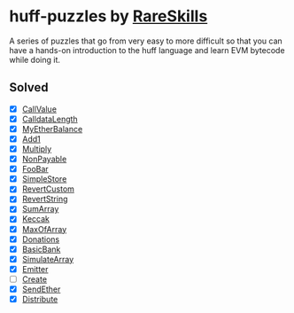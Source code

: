 # huff-puzzles by [RareSkills](https://www.rareskills.io)

A series of puzzles that go from very easy to more difficult so that you can have a hands-on introduction to the huff language and learn EVM bytecode while doing it.

## Solved

- [x] [CallValue](https://github.com/nicobevilacqua/huff-puzzles-solutions/blob/main/src/CallValue.huff)
- [x] [CalldataLength](https://github.com/nicobevilacqua/huff-puzzles-solutions/blob/main/src/CalldataLength.length)
- [x] [MyEtherBalance](https://github.com/nicobevilacqua/huff-puzzles-solutions/blob/main/src/MyEtherBalance.length)
- [x] [Add1](https://github.com/nicobevilacqua/huff-puzzles-solutions/blob/main/src/Add1.huff)
- [x] [Multiply](https://github.com/nicobevilacqua/huff-puzzles-solutions/blob/main/src/Multiply.huff)
- [x] [NonPayable](https://github.com/nicobevilacqua/huff-puzzles-solutions/blob/main/src/NonPayable.huff)
- [x] [FooBar](https://github.com/nicobevilacqua/huff-puzzles-solutions/blob/main/src/FooBar.huff)
- [x] [SimpleStore](https://github.com/nicobevilacqua/huff-puzzles-solutions/blob/main/src/SimpleStore.huff)
- [x] [RevertCustom](https://github.com/nicobevilacqua/huff-puzzles-solutions/blob/main/src/RevertCustom.huff)
- [x] [RevertString](https://github.com/nicobevilacqua/huff-puzzles-solutions/blob/main/src/RevertString.huff)
- [x] [SumArray](https://github.com/nicobevilacqua/huff-puzzles-solutions/blob/main/src/SumArray.huff)
- [x] [Keccak](https://github.com/nicobevilacqua/huff-puzzles-solutions/blob/main/src/Keccak.huff)
- [x] [MaxOfArray](https://github.com/nicobevilacqua/huff-puzzles-solutions/blob/main/src/MaxOfArray.huff)
- [x] [Donations](https://github.com/nicobevilacqua/huff-puzzles-solutions/blob/main/src/Donations.huff)
- [x] [BasicBank](https://github.com/nicobevilacqua/huff-puzzles-solutions/blob/main/src/BasicBank.huff)
- [x] [SimulateArray](https://github.com/nicobevilacqua/huff-puzzles-solutions/blob/main/src/SimulateArray.huff)
- [x] [Emitter](https://github.com/nicobevilacqua/huff-puzzles-solutions/blob/main/src/Emitter.huff)
- [ ] [Create](https://github.com/nicobevilacqua/huff-puzzles-solutions/blob/main/src/Create.huff)
- [x] [SendEther](https://github.com/nicobevilacqua/huff-puzzles-solutions/blob/main/src/SendEther.huff)
- [x] [Distribute](https://github.com/nicobevilacqua/huff-puzzles-solutions/blob/main/src/Distributor.huff)
